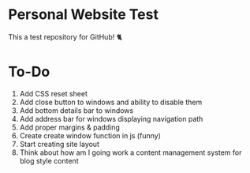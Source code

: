 # Personal Website Test
This a test repository for GitHub! 🐈

# To-Do
1. Add CSS reset sheet
2. Add close button to windows and ability to disable them
3. Add bottom details bar to windows
4. Add address bar for windows displaying navigation path
5. Add proper margins & padding
6. Create create window function in js (funny)
7. Start creating site layout
8. Think about how am I going work a content management system for blog style content 